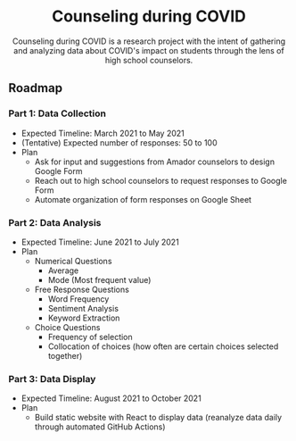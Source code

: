 <h1 align="center">Counseling during COVID</h1>
<p align="center">Counseling during COVID is a research project with the intent of gathering and analyzing data about COVID's impact on students through the lens of high school counselors.</p>

## Roadmap

### Part 1: Data Collection

- Expected Timeline: March 2021 to May 2021
- (Tentative) Expected number of responses: 50 to 100
- Plan
  - Ask for input and suggestions from Amador counselors to design Google Form
  - Reach out to high school counselors to request responses to Google Form
  - Automate organization of form responses on Google Sheet

### Part 2: Data Analysis

- Expected Timeline: June 2021 to July 2021
- Plan
  - Numerical Questions
    - Average
    - Mode (Most frequent value)
  - Free Response Questions
    - Word Frequency
    - Sentiment Analysis
    - Keyword Extraction
  - Choice Questions
    - Frequency of selection
    - Collocation of choices (how often are certain choices selected together)

### Part 3: Data Display

- Expected Timeline: August 2021 to October 2021
- Plan
  - Build static website with React to display data (reanalyze data daily through automated GitHub Actions)
